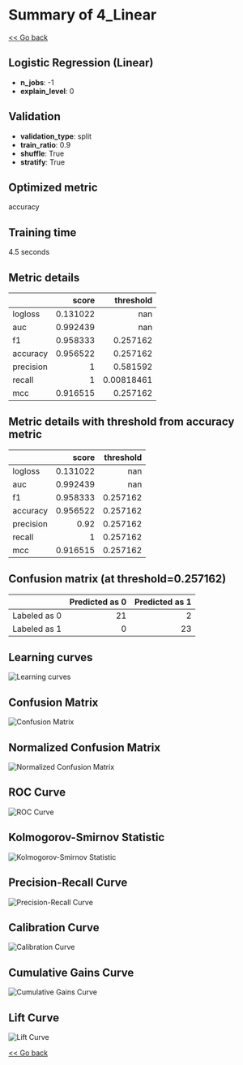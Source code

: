 # Summary of 4_Linear

[<< Go back](../README.md)


## Logistic Regression (Linear)
- **n_jobs**: -1
- **explain_level**: 0

## Validation
 - **validation_type**: split
 - **train_ratio**: 0.9
 - **shuffle**: True
 - **stratify**: True

## Optimized metric
accuracy

## Training time

4.5 seconds

## Metric details
|           |    score |    threshold |
|:----------|---------:|-------------:|
| logloss   | 0.131022 | nan          |
| auc       | 0.992439 | nan          |
| f1        | 0.958333 |   0.257162   |
| accuracy  | 0.956522 |   0.257162   |
| precision | 1        |   0.581592   |
| recall    | 1        |   0.00818461 |
| mcc       | 0.916515 |   0.257162   |


## Metric details with threshold from accuracy metric
|           |    score |   threshold |
|:----------|---------:|------------:|
| logloss   | 0.131022 |  nan        |
| auc       | 0.992439 |  nan        |
| f1        | 0.958333 |    0.257162 |
| accuracy  | 0.956522 |    0.257162 |
| precision | 0.92     |    0.257162 |
| recall    | 1        |    0.257162 |
| mcc       | 0.916515 |    0.257162 |


## Confusion matrix (at threshold=0.257162)
|              |   Predicted as 0 |   Predicted as 1 |
|:-------------|-----------------:|-----------------:|
| Labeled as 0 |               21 |                2 |
| Labeled as 1 |                0 |               23 |

## Learning curves
![Learning curves](learning_curves.png)
## Confusion Matrix

![Confusion Matrix](confusion_matrix.png)


## Normalized Confusion Matrix

![Normalized Confusion Matrix](confusion_matrix_normalized.png)


## ROC Curve

![ROC Curve](roc_curve.png)


## Kolmogorov-Smirnov Statistic

![Kolmogorov-Smirnov Statistic](ks_statistic.png)


## Precision-Recall Curve

![Precision-Recall Curve](precision_recall_curve.png)


## Calibration Curve

![Calibration Curve](calibration_curve_curve.png)


## Cumulative Gains Curve

![Cumulative Gains Curve](cumulative_gains_curve.png)


## Lift Curve

![Lift Curve](lift_curve.png)



[<< Go back](../README.md)
